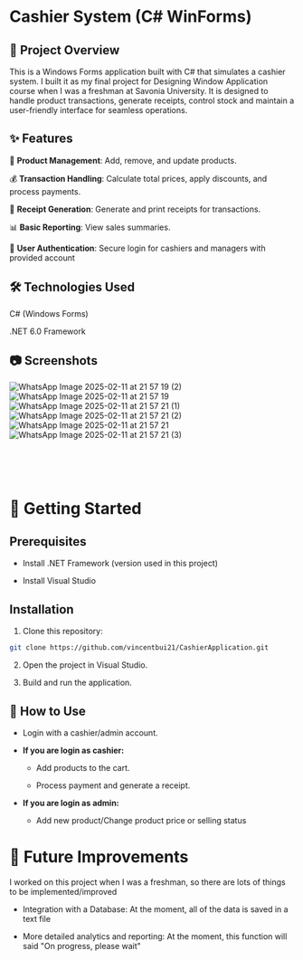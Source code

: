 # Cashier System (C# WinForms)

## 📌 Project Overview

This is a Windows Forms application built with C# that simulates a cashier system. I built it as my final project for Designing Window Application course when I was a freshman at Savonia University. It is designed to handle product transactions, generate receipts, control stock and maintain a user-friendly interface for seamless operations.

## ✨ Features

🛒 <b>Product Management</b>: Add, remove, and update products.

💰 <b>Transaction Handling</b>: Calculate total prices, apply discounts, and process payments.

🧾 <b>Receipt Generation</b>: Generate and print receipts for transactions.

📊 <b>Basic Reporting</b>: View sales summaries.

🔐 <b>User Authentication</b>: Secure login for cashiers and managers with provided account

## 🛠️ Technologies Used

C# (Windows Forms)

.NET 6.0 Framework

## 📷 Screenshots
![WhatsApp Image 2025-02-11 at 21 57 19 (2)](https://github.com/user-attachments/assets/31effde3-e5af-4cb2-859f-9846bddf725c)
![WhatsApp Image 2025-02-11 at 21 57 19](https://github.com/user-attachments/assets/7a0591fc-86f1-48d8-aa40-be6874c45951)
![WhatsApp Image 2025-02-11 at 21 57 21 (1)](https://github.com/user-attachments/assets/9daca640-6c92-4f97-9144-0cb3399c6cb1)
![WhatsApp Image 2025-02-11 at 21 57 21 (2)](https://github.com/user-attachments/assets/979f1943-f19e-486e-ae02-15457f905964)
![WhatsApp Image 2025-02-11 at 21 57 21](https://github.com/user-attachments/assets/c0e396ae-997c-4072-97b6-f25c3a50e85a)
![WhatsApp Image 2025-02-11 at 21 57 21 (3)](https://github.com/user-attachments/assets/abd99bfb-4d21-44a3-ab80-ea1800120944)

</br></br></br>

# 🚀 Getting Started
## Prerequisites

- Install .NET Framework (version used in this project)

- Install Visual Studio

## Installation

1. Clone this repository:

```bash
git clone https://github.com/vincentbui21/CashierApplication.git
```

2. Open the project in Visual Studio.

3. Build and run the application.


## 📌 How to Use

- Login with a cashier/admin account.

- <b>If you are login as cashier:</b>
  - Add products to the cart.

  - Process payment and generate a receipt.

- <b> If you are login as admin:</b>
  - Add new product/Change product price or selling status


# 🔮 Future Improvements

I worked on this project when I was a freshman, so there are lots of things to be implemented/improved

- Integration with a Database: At the moment, all of the data is saved in a text file

- More detailed analytics and reporting: At the moment, this function will said "On progress, please wait"
